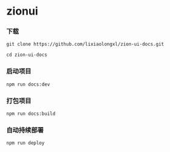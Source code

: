 # zionui
### 下载
```
git clone https://github.com/lixiaolongxl/zion-ui-docs.git

cd zion-ui-docs
```
### 启动项目

```
npm run docs:dev
```

### 打包项目
```
npm run docs:build
```

### 自动持续部署
```
npm run deploy
```